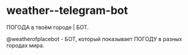 # weather--telegram-bot

ПОГОДА в твоём городе | БОТ.

@weatherofplacebot - БОТ, который показывает ПОГОДУ в разных городах мира.
